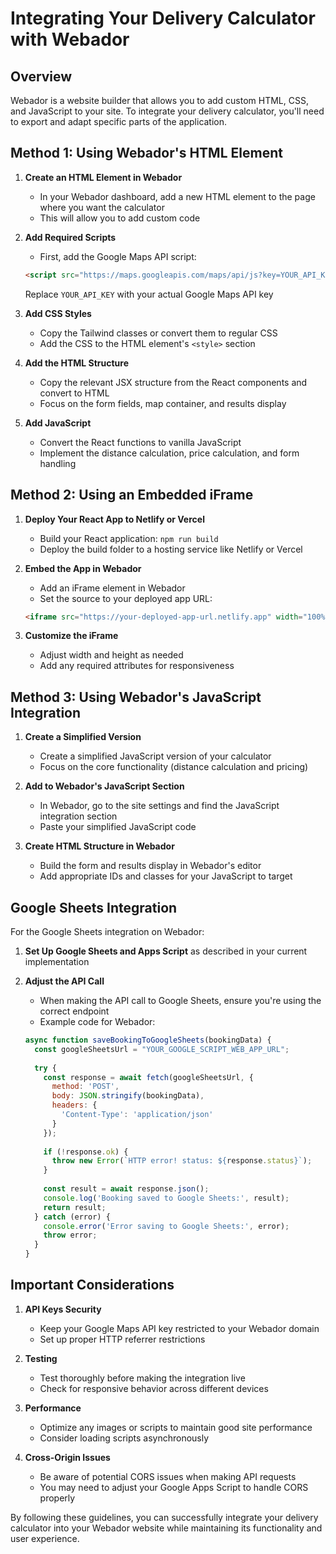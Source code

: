 #  Integrating Your Delivery Calculator with Webador

## Overview
Webador is a website builder that allows you to add custom HTML, CSS, and JavaScript to your site. To integrate your delivery calculator, you'll need to export and adapt specific parts of the application.

## Method 1: Using Webador's HTML Element

1. **Create an HTML Element in Webador**
   - In your Webador dashboard, add a new HTML element to the page where you want the calculator
   - This will allow you to add custom code

2. **Add Required Scripts**
   - First, add the Google Maps API script:
   ```html
   <script src="https://maps.googleapis.com/maps/api/js?key=YOUR_API_KEY&libraries=places,geometry"></script>
   ```
   Replace `YOUR_API_KEY` with your actual Google Maps API key

3. **Add CSS Styles**
   - Copy the Tailwind classes or convert them to regular CSS
   - Add the CSS to the HTML element's `<style>` section

4. **Add the HTML Structure**
   - Copy the relevant JSX structure from the React components and convert to HTML
   - Focus on the form fields, map container, and results display

5. **Add JavaScript**
   - Convert the React functions to vanilla JavaScript
   - Implement the distance calculation, price calculation, and form handling

## Method 2: Using an Embedded iFrame

1. **Deploy Your React App to Netlify or Vercel**
   - Build your React application: `npm run build`
   - Deploy the build folder to a hosting service like Netlify or Vercel

2. **Embed the App in Webador**
   - Add an iFrame element in Webador
   - Set the source to your deployed app URL:
   ```html
   <iframe src="https://your-deployed-app-url.netlify.app" width="100%" height="800px" frameborder="0"></iframe>
   ```

3. **Customize the iFrame**
   - Adjust width and height as needed
   - Add any required attributes for responsiveness

## Method 3: Using Webador's JavaScript Integration

1. **Create a Simplified Version**
   - Create a simplified JavaScript version of your calculator
   - Focus on the core functionality (distance calculation and pricing)

2. **Add to Webador's JavaScript Section**
   - In Webador, go to the site settings and find the JavaScript integration section
   - Paste your simplified JavaScript code

3. **Create HTML Structure in Webador**
   - Build the form and results display in Webador's editor
   - Add appropriate IDs and classes for your JavaScript to target

## Google Sheets Integration

For the Google Sheets integration on Webador:

1. **Set Up Google Sheets and Apps Script** as described in your current implementation

2. **Adjust the API Call**
   - When making the API call to Google Sheets, ensure you're using the correct endpoint
   - Example code for Webador:
   ```javascript
   async function saveBookingToGoogleSheets(bookingData) {
     const googleSheetsUrl = "YOUR_GOOGLE_SCRIPT_WEB_APP_URL";
     
     try {
       const response = await fetch(googleSheetsUrl, {
         method: 'POST',
         body: JSON.stringify(bookingData),
         headers: {
           'Content-Type': 'application/json'
         }
       });
       
       if (!response.ok) {
         throw new Error(`HTTP error! status: ${response.status}`);
       }
       
       const result = await response.json();
       console.log('Booking saved to Google Sheets:', result);
       return result;
     } catch (error) {
       console.error('Error saving to Google Sheets:', error);
       throw error;
     }
   }
   ```

## Important Considerations

1. **API Keys Security**
   - Keep your Google Maps API key restricted to your Webador domain
   - Set up proper HTTP referrer restrictions

2. **Testing**
   - Test thoroughly before making the integration live
   - Check for responsive behavior across different devices

3. **Performance**
   - Optimize any images or scripts to maintain good site performance
   - Consider loading scripts asynchronously

4. **Cross-Origin Issues**
   - Be aware of potential CORS issues when making API requests
   - You may need to adjust your Google Apps Script to handle CORS properly

By following these guidelines, you can successfully integrate your delivery calculator into your Webador website while maintaining its functionality and user experience.
 
